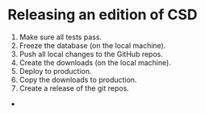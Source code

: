 
Releasing an edition of CSD
===========================

1. Make sure all tests pass.
2. Freeze the database (on the local machine).
3. Push all local changes to the GitHub repos.
4. Create the downloads (on the local machine).
5. Deploy to production.
6. Copy the downloads to production.
7. Create a release of the git repos.

- 
